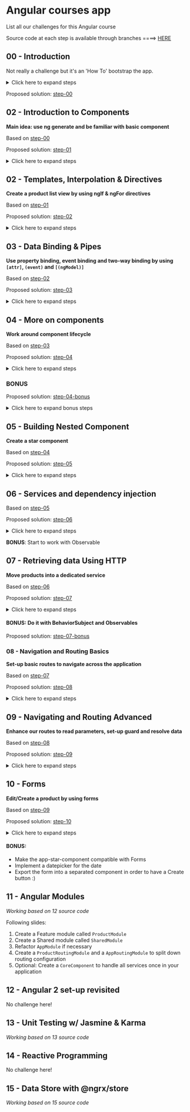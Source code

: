 # Angular courses app

List all our challenges for this Angular course

Source code at each step is available through branches ====> [HERE](https://github.com/firehist/angular-courses-app/branches/yours)

## 00 - Introduction

Not really a challenge but it's an 'How To' bootstrap the app.

<details>
<summary>Click here to expand steps</summary>

### Install NVM (if wanted

1. Install NVM (https://github.com/creationix/nvm#install-script)
2. Install a Node Version through NVM
```
nvm install 7
nvm alias default 7
```

### Ensure node is installed w/ npm

```
$ node -v
v8.1.0
$ npm -v
5.0.3
```

### Install [@angular/cli](https://cli.angular.io) globally

`npm install -g @angular/cli

### Boostrap an angular cli application (updated guide on official website https://cli.angular.io)
```
ng new myProjectName
cd myProjectName
# Run the application through http://localhost:4200
ng serve
```

</details>


Proposed solution: [step-00](https://github.com/firehist/angular-courses-app/tree/step-00)

## 02 - Introduction to Components

**Main idea: use ng generate and be familiar with basic component**

Based on [step-00](https://github.com/firehist/angular-courses-app/tree/step-00)

Proposed solution: [step-01](https://github.com/firehist/angular-courses-app/tree/step-01)

<details>
<summary>Click here to expand steps</summary>

1. Create a component called `header`

```
$ ng generate component header
```

2. Add the selector element `<app-header></<app-header>` into the main HTML `app.component.html`
3. Play with template to see what's going on
  a. Add [ngx-bootstrap](https://github.com/valor-software/ngx-bootstrap/blob/development/docs/getting-started/ng-cli.md) or [angular2-materialize](https://github.com/InfomediaLtd/angular2-materialize#installing--configuring-angular2-materialize-in-projects-created-with-the-angular-cli)
  c. Design a navbar header to display the name of app and links for future routes
  b. Add code between `<app-header>` and `</<app-header>`
  c. be genious :D

</details>

## 02 - Templates, Interpolation & Directives

**Create a product list view by using ngIf & ngFor directives**

Based on [step-01](https://github.com/firehist/angular-courses-app/tree/step-01)

Proposed solution: [step-02](https://github.com/firehist/angular-courses-app/tree/step-02)

<details>
<summary>Click here to expand steps</summary>

1. Create a component called `product-list`

```
ng generate component product/product-list
```

2. Inject the created component into the `app.component.html`

```
<app-product-list></app-product-list>
```

3. Now, add an default products list into our `ProductListComponent` class (find below a default products array)

  ```
  products = [
        {
            "id": 1,
            "productName": "Leaf Rake",
            "productCode": "GDN-0011",
            "releaseDate": "March 19, 2016",
            "description": "Leaf rake with 48-inch wooden handle.",
            "price": 19.95,
            "starRating": 3.2,
            "imageUrl": "http://openclipart.org/image/300px/svg_to_png/26215/Anonymous_Leaf_Rake.png"
        },
        {
            "id": 2,
            "productName": "Garden Cart",
            "productCode": "GDN-0023",
            "releaseDate": "March 18, 2016",
            "description": "15 gallon capacity rolling garden cart",
            "price": 32.99,
            "starRating": 4.2,
            "imageUrl": "http://openclipart.org/image/300px/svg_to_png/58471/garden_cart.png"
        },
        {
            "id": 5,
            "productName": "Hammer",
            "productCode": "TBX-0048",
            "releaseDate": "May 21, 2016",
            "description": "Curved claw steel hammer",
            "price": 8.9,
            "starRating": 4.8,
            "imageUrl": "http://openclipart.org/image/300px/svg_to_png/73/rejon_Hammer.png"
        },
        {
            "id": 8,
            "productName": "Saw",
            "productCode": "TBX-0022",
            "releaseDate": "May 15, 2016",
            "description": "15-inch steel blade hand saw",
            "price": 11.55,
            "starRating": 3.7,
            "imageUrl": "http://openclipart.org/image/300px/svg_to_png/27070/egore911_saw.png"
        },
        {
            "id": 10,
            "productName": "Video Game Controller",
            "productCode": "GMG-0042",
            "releaseDate": "October 15, 2015",
            "description": "Standard two-button video game controller",
            "price": 35.95,
            "starRating": 4.6,
            "imageUrl": "http://openclipart.org/image/300px/svg_to_png/120337/xbox-controller_01.png"
        }
    ]
  ```

4. Work on the product-list component template
    - Add a table to display product (display image url as text)
  
    - Use `*ngIf` directive to show the table if there is no product in the array
  
    - Use `*ngFor` directive on `<tr>` element to repeat this element as many times as products in the array
  
5. Bonus: Create a ProductListDetail component to replace HTML code of `*ngFor`

</details>

## 03 - Data Binding & Pipes

**Use property binding, event binding and two-way binding by using `[attr]`, `(event)` and `[(ngModel)]`**

Based on [step-02](https://github.com/firehist/angular-courses-app/tree/step-02)

Proposed solution: [step-03](https://github.com/firehist/angular-courses-app/tree/step-03)

<details>
<summary>Click here to expand steps</summary>

1. Display image as `<img src...` into the table with a *property binding* to `product.imageUrl` 
2. Add a button to show/hide all images on the page (you can handle click by using `<button (click)="myPublicMethod()"></button>`)
The text should be adapted to the current stage: `Show the images` or `Hide the images`
3. Set-up using banana in the box `[()]` the `ngModel` on the filter input text (two-way binding)
4. Create a custom Pipe to reverse a word & use it to display the filter text value.

</details>

## 04 - More on components

**Work around component lifecycle**

Based on [step-03](https://github.com/firehist/angular-courses-app/tree/step-03)

Proposed solution: [step-04](https://github.com/firehist/angular-courses-app/tree/step-04)

<details>
<summary>Click here to expand steps</summary>

1. Develop the `product` pipe and use it into the product-list view (to filter products array).
2. Use Component lifecycle to `console.log` a message into the `onInit` event
3. Add specific style for the product-list component
4. Add pipe to products `*ngFor` (eg: currency, uppercase, etc.)

</details>

### BONUS

Proposed solution: [step-04-bonus](https://github.com/firehist/angular-courses-app/tree/step-04-bonus)

<details>
<summary>Click here to expand bonus steps</summary>

Filter products without pipe. And add rating sort and so on.

</details>

## 05 - Building Nested Component

**Create a star component**

Based on [step-04](https://github.com/firehist/angular-courses-app/tree/step-04)

Proposed solution: [step-05](https://github.com/firehist/angular-courses-app/tree/step-05)

<details>
<summary>Click here to expand steps</summary>

1. Create a `starComponent` which display the rating with stars
2. Use this component into our `productListComponent` and place it next to existing `product.starRating`
3. Set-up `rating` input into `starComponent`
4. Set-up `ratingClicked` output into `starComponent`
5. Listen `ratingClicked` event from `ProductListComponent`

</details>

## 06 - Services and dependency injection

Based on [step-05](https://github.com/firehist/angular-courses-app/tree/step-05)

Proposed solution: [step-06](https://github.com/firehist/angular-courses-app/tree/step-06)

<details>
<summary>Click here to expand steps</summary>

1. Create a new angular service called `ProductService`

`$ ng generate service shared/models/product`

2. Ensure that it will be declared at our appModule level
3. Move the IProduct interface and the products array from our `productListComponent` to this new service
4. Write a public `getProducts` method to access to this products array

</details>

**BONUS**: Start to work with Observable

## 07 - Retrieving data Using HTTP

**Move products into a dedicated service**

Based on [step-06](https://github.com/firehist/angular-courses-app/tree/step-06)

Proposed solution: [step-07](https://github.com/firehist/angular-courses-app/tree/step-07)

<details>
<summary>Click here to expand steps</summary>

### Install json-server as fake backend server

1. Instal [`json-server`](https://github.com/typicode/json-server) package

```
npm install --server json-server
```

2. Create a folder `server`
3. Create a file into created folder called `db.json` with following content

```
{
    "products": [
        {
            "id": 1,
            "productName": "Leaf Rake",
            "productCode": "GDN-0011",
            "releaseDate": "March 19, 2016",
            "description": "Leaf rake with 48-inch wooden handle.",
            "price": 19.95,
            "starRating": 3.2,
            "imageUrl": "http://openclipart.org/image/300px/svg_to_png/26215/Anonymous_Leaf_Rake.png"
        },
        {
            "id": 2,
            "productName": "Garden Cart",
            "productCode": "GDN-0023",
            "releaseDate": "March 18, 2016",
            "description": "15 gallon capacity rolling garden cart",
            "price": 32.99,
            "starRating": 4.2,
            "imageUrl": "http://openclipart.org/image/300px/svg_to_png/58471/garden_cart.png"
        },
        {
            "id": 3,
            "productName": "Hammer",
            "productCode": "TBX-0048",
            "releaseDate": "May 21, 2016",
            "description": "Curved claw steel hammer",
            "price": 8.9,
            "starRating": 4.8,
            "imageUrl": "http://openclipart.org/image/300px/svg_to_png/73/rejon_Hammer.png"
        },
        {
            "id": 4,
            "productName": "Saw",
            "productCode": "TBX-0022",
            "releaseDate": "May 15, 2016",
            "description": "15-inch steel blade hand saw",
            "price": 11.55,
            "starRating": 3.7,
            "imageUrl": "http://openclipart.org/image/300px/svg_to_png/27070/egore911_saw.png"
        },
        {
            "id": 5,
            "productName": "Video Game Controller",
            "productCode": "GMG-0042",
            "releaseDate": "October 15, 2015",
            "description": "Standard two-button video game controller",
            "price": 35.95,
            "starRating": 4.6,
            "imageUrl": "http://openclipart.org/image/300px/svg_to_png/120337/xbox-controller_01.png"
        }
    ]
}
```
4. Edit the `package.json` file and add into `scripts` section the following line

```
"api": "json-server --watch ./server/db.json"
```

5. Then you can run your backend server by type the following command and enjoy http://localhost:3000

```
npm run api
```

#### Just Do It!

1. Import the `HttpModule` into the `AppModule` (if not already done)

    1. Install the `@angular/http` module
    2. Import the `HttpModule` into our `AppModule`

2. Inject `Http` into our `ProductService`
3. Update the `getProducts()` method to make a `get` call to our API Service `http://localhost:3000/products`
4. Use `RxJS` methods:

    1. `map` to convert the string result into a JSON Object
    2. `do` to `console.log` the JSON Object
    3. `catch` to attach a method to handle errors
    4. Imports
    
```
import { Observable } from 'rxjs/Observable'
import 'rxjs/add/operator/mergeMap';
```

5. Change into `ProductListComponent` the way we retrieve the data from our `ProductService`

</details>

#### BONUS: Do it with BehaviorSubject and Observables

Proposed solution: [step-07-bonus](https://github.com/firehist/angular-courses-app/tree/step-07-bonus)

### 08 - Navigation and Routing Basics

**Set-up basic routes to navigate across the application**

Based on [step-07](https://github.com/firehist/angular-courses-app/tree/step-07)

Proposed solution: [step-08](https://github.com/firehist/angular-courses-app/tree/step-08)

<details>
<summary>Click here to expand steps</summary>

We'll create 3 main routes: `/welcome`, `/products` and `/products/:id`.

1. Import the `RouterModule` into the `AppModule` (if not already there)

    - Install the `@angular/router` module

    ```
    $ npm install --save @angular/router
    ```

    - Import the `RouterModule` into our `AppModule` from installed package
    - Use the `RouterModule.forRoot([])` syntax to describe the application's routes (Note that `RouterModule.forChild([])` is used in angular sub-module of our application to avoid colision)

2. Create a basic `ProductDetailComponent` and a `WelcomeComponent` with angular cli

```
$ ng generate component modules/welcome
$ ng generate component modules/product/product --flat=true
$ ng generate component modules/product/product-detail
```

3. Create manually a ts file `./src/app/app.routes.ts` to centralize application routes and set-up our 3 routes: `/welcome`, `/products` and `/products/:id`. In order to organize routes, split products routes into a separated file `./.src/app/modules/product/product.routes.ts` with the same syntax.

```
import { Routes } from '@angular/router';

export const APP_ROUTES: Routes = [
    // Routes
]
```

4. Add the `<router-outlet></router-outlet>` directive into our `app.component.html` and `modules/product/product.component.html` to place views
5. Replace `RouterModule.forRoot([])` into `app.module.ts` to use the routes

```
import { APP_ROUTES } from './app.routes.ts`

// Some code ...

RouterModule.forRoot(APP_ROUTES)
```

6. Replace links into the top bar by using the directive `routerLink` directive and `routerLinkActive` to set style on current active link!
7. Replace links into our `ProductListComponent` in order to go to the detail page
8. Add a back button to the `ProductDetailComponent`.

```
<button routerLink="../">Back to products</button>
```

</details>

## 09 - Navigating and Routing Advanced

**Enhance our routes to read parameters, set-up guard and resolve data**

Based on [step-08](https://github.com/firehist/angular-courses-app/tree/step-08)

Proposed solution: [step-09](https://github.com/firehist/angular-courses-app/tree/step-09)

<details>
<summary>Click here to expand steps</summary>

1. Write a `getProduct(id: number): Observable<IProduct>` method into our `ProductService`

- This method looks like the existing `getProducts(): Observable<Array<IProduct>>` method
- Call the following URL instead: `http://localhost:3000/product/ID` where `ID` is the requested product id

2. Set-up a **resolve** called `product` in order to get the product object (`IProduct`)  into our `ProductDetailComponent`

- Create a new file injectable called `product.resolve.ts`

```
$ ng generate service shared/resolves/product-resolve
```

- Refactor the class name from `ProductResolveService` to `ProductResolve` & the filename from `product-resolve.service.ts` into `product.resolve.ts`
- Import the `ProductResolve` class into the `app.module.ts` file and add it into the `providers: []` array
- The class must implement the interface `Resolve<T>` imported from the `@angular/router` module
- This interface force you to write a method

```
class ProductResolve implements Resolve<T> {

    resolve(route: ActivatedRouteSnapshot, state: RouterStateSnapshot): Observable<T> | Promise<T> | T {
        // Your code can return an Observable, a Promise or T (T is a generic type, can be number, string, IProduct, etc.)
        // Here T is IProduct
    }

}
```

- Now, we'll write the body of this function

    - Retrieve id from URL params
    - Return the `getProduct(id)` from our `ProductService` to get our `Observable<IProduct>`

3. Add the resolve to the wanted route, here into the `product.routes.ts`

```
{ path: ':id', component: ProductDetailComponent, resolve: {
    product: ProductResolve
} }
```

*Here you should see when navigating to this route, a request sent to your server!*

4. Retrieve the `Observable<IProduct>` into our `ProductDetailComponent`

- Import & Inject the `ActivatedRoute` from `@angular/router`

```
import { ActivatedRoute } from '@angular/router';
// …
class ProductDetailComponent implements OnInit {
    constructor(private _route: ActivatedRoute) {} 
}
```

- Retrieve the `data` observable from `ActivatedRoute` and assign it to a class variable called `product$`

```
this.product$ = this._route.data.map(data => data.product)
```

5. Design the `ProductDetailComponent` HTML in order to display our `product$` information.  Use the pipe `async` into the `*ngIf`

```
<div *ngIf="product$ | async; let product; else noProductTemplate">
    ID: {{ product.id }}
</div>
<ng-template #noProductTemplate>
    <h4>No product found!</h4>
</ng-template>
```

6. Set-up into the HTML a button to go to the next product id (`product.id++`)

7. Set-up a **guard** to check if the given id is a number

- Generate a guard by using ng cli

```
$ ng generate guard --module app.module shared/guards/product-id
// --module will provide automatically the created file into our app.module.ts
```

- Update the code in order to check that the id param is well a number. Display a `console.error` else and redirect to the product list route

```
canActivate(
    next: ActivatedRouteSnapshot,
    state: RouterStateSnapshot): Observable<boolean> | Promise<boolean> | boolean {
    const id = Number(next.params.id)
    if (isNaN(id) || id > 0) {
        // console.error & redirect
    }
    return true
}
```

- Add the guard to the wanted route, here into the `product.routes.ts`

```
{ path: ':id', component: ProductDetailComponent, resolve: {
    product: ProductResolve
}, canActivate: [ProductIdGuard] }
```

Here we go! 👌

**Resolve**: It prepares our data for the targeted component
**Guard**: It active/deactive a route based on custom check (here that the id is a number)

</details>

## 10 - Forms

**Edit/Create a product by using forms**

Based on [step-09](https://github.com/firehist/angular-courses-app/tree/step-09)

Proposed solution: [step-10](https://github.com/firehist/angular-courses-app/tree/step-10)

<details>
<summary>Click here to expand steps</summary>

1. Import @angular modules `FormsModule` & `ReactiveFormsModule`
2. Display a form to feed all field about product in HTML (in `ProductDetailComponent`)

    - You can use ngIf/else syntax

```
<div *ngIf="myTest; else toto">
  // Displayed if myTest
</div>
<ng-template #toto>
  // Displayed else
</ng-template>
```

4. Create the forms in `model driver` way into the component

- Import useful artefact from `@angular/forms`: `FormBuilder`, `FormGroup`, `Validators`
- Inject the `FormBuilder`
- Design the form into the constructor

5. Create and connect the HTML form to the JS FormGroup by using these directives: `FormGroup`, `FormControlName`
6. Handle error message into the view by using the forms
7. Create a custom validator and use it in the view. For example a Code validator.
8. Write the submit method in order to save the product

</details>

#### BONUS:

- Make the app-star-component compatible with Forms
- Implement a datepicker for the date
- Export the form into a separated component in order to have a Create button :)



## 11 - Angular Modules

*Working based on 12 source code*

Following slides:

1. Create a Feature module called `ProductModule`
2. Create a Shared module called `SharedModule`
3. Refactor `AppModule` if necessary
4. Create a `ProductRoutingModule` and a `AppRoutingModule` to split down routing configuration
5. Optional: Create a `CoreComponent` to handle all services once in your application

## 12 - Angular 2 set-up revisited

No challenge here!

## 13 - Unit Testing w/ Jasmine & Karma

*Working based on 13 source code*

## 14 - Reactive Programming

No challenge here!

## 15 - Data Store with @ngrx/store

*Working based on 15 source code*
